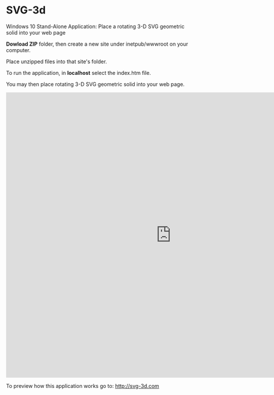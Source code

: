 # SVG-3d
Windows 10 Stand-Alone Application: Place a rotating 3-D SVG geometric solid into your web page

**Dowload ZIP** folder, then create a new site under inetpub/wwwroot on your computer.

Place unzipped files into that site's folder.

To run the application, in **localhost** select the index.htm file. 

You may then place rotating 3-D SVG geometric solid into your web page.

<iframe src="http://svg-3d-com/gitHubDemo.htm" width="900" height="780" style="border: none;" ></iframe>

To preview how this application works go to: http://svg-3d.com
